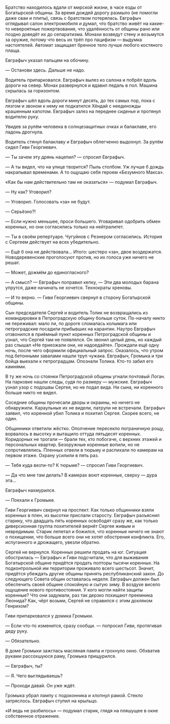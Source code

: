 Братство находилось вдали от мирской жизни, в часе езды от Богатырской общины. За время дождей дорогу размыло (не помогли даже сваи и плиты), связь с братством потерялась. Евграфыч оглядывал салон электромобиля и думал, что братство живёт на какие-то невероятные пожертвования, что удалённость от общины рано или поздно доведёт их до сепаратизма. Монахи возведут стену и возьмутся за оружие, потому что весь их трёп про пацифизм — выдумка настоятелей. Автомат защищает бренное тело лучше любого костяного плаща.

Евграфыч указал пальцем на обочину.

— Останови здесь. Дальше не надо.

Водитель припарковался. Евграфыч вылез из салона и побрёл вдоль дороги на север. Монах развернулся и вдавил педаль в пол. Машина скрылась за горизонтом.

Евграфыч шёл вдоль дороги минут десять, до тех самых пор, пока с лязгом и звоном к нему не подкатился Хёндай с неединожды крашенным капотом. Евграфыч залез на переднее сиденье и протянул водителю руку.

Увидев за рулём человека в солнцезащитных очках и балаклаве, его ладонь дрогнула.

Водитель стянул балаклаву и Евграфыч облегченно выдохнул. За рулём сидел Гиви Георгиевич.

— Ты зачем эту дрянь нацепил? — спросил Евграфыч.

— А ты видел, что на улице творится? Пыль столбом. Уж лучше б дождь накрапывал временами. А то ощущаю себя героем «Безумного Макса».

«Как бы нам действительно там не оказаться» — подумал Евграфыч.

— Ну как? Уговорил?

— Уговорил. Голосовать «за» не будут.

— Серьёзно?!

— Если нужно меньшее, проси большего. Уговаривал одобрить обмен коренных, но они согласились только на нейтралитет.

— Ты в своём репертуаре. Чугуйнов с Резнером согласились. История с Сергеем действует на всех убедительно.

— Ещё б она не действовала… Итого: шестеро «за»,  двое воздержатся. Новодеревенские проголосуют против, но их голоса уже ничего не решат.

— Может, дожмём до единогласного?

— А смысл? — Евграфыч поправил кепку, — Эти два молодых барана упрутся, даже начинать не хочется. Технократы хреновы.

— И то верно. — Гиви Георгиевич свернул в сторону Богатырской общины.

Сын председателя Сергей и водитель Толик не возвращались из командировки в Петроградскую общину больше суток. По-началу никто не переживал: мало ли, по дороге сломалась колымага или петроградские посадили прибывших на карантин. Наутро Евграфыч отзвонился в приёмный пункт коренных Петроградской общины и узнал, что Сергей там не появлялся. Он звонил целый день, но каждый раз слышал «Не приезжали они, не надоедайте». Прождали ещё одну ночь, после чего оформили официальный запрос. Оказалось, что утром под бетонными завалами нашли труп чужака. Евграфыч, Громыка и три бойца выехали к петроградцам. Опознали Толика. Кто-то забил его камнями.

В ту же ночь со стоянки Петроградской общины угнали почтовый Логан. На парковке нашли следы, судя по размеру — мужские. Евграфыч узнал узор с подошвы Сергея, но не подал вида. Ни сына, ни коренного больше никто не видел.

Соседние общины прочесали дворы и окраины, но ничего не обнаружили. Караульные их не видели, патрули не встречали. Евграфыч заявил, что коренной убил Толика и похитил Сергея. Скорее всего, не один.

Общинники ответили жёстко. Ополчение пересекло пограничную рощу, ворвалось в высотку и вытащило оттуда пятьдесят коренных. Коридорных не трогали — брали тех, кто побогаче, с верхних этажей и персональных квартир. Безоружные коренные вопили, но не сопротивлялись. Пленных отвели в тюрьму и распихали по камерам на первом этаже. Охрану усилили в пять раз.

— Тебя куда везти-то? К тюрьме?  — спросил Гиви Георгиевич.

— Да что мне там делать? В камерах воют коренные, сверху — дура эта…

Евграфыч нахмурился.

— Поехали к Громыке.

Гиви Георгиевич свернул на проспект. Как только общинники взяли коренных в плен, из высотки прислали старосту. Евграфыч разъяснил старику, что двадцать пять коренных освободят сразу же, как только диверсионная группа похитителей вернёт Сергея живым и невредимым. Старик лепетал и божился, что коренные ничего не знают о похищении, что больше всего они не хотят обострения конфликта. Его, испуганного и дрожащего, увезли обратно.

Сергей не вернулся. Коренных решили продать на юг. Ситуация обострилась — Евграфыч и Гиви подсчитали, что для выживания Богатырской общине придётся продать полторы тысячи коренных. На подконтрольной им территории проживало всего шестьсот. Значит, придётся убеждать другие общины принять республиканский закон. До следующего Совета общин оставалась неделя. Евграфыч должен был обеспечить своей общине спокойную и сытую зиму. В воздухе висело ощущение нового противостояния. У кого могли найти защиты коренные? Что они задумали, раз так дерзко похищают преемника Леонида? Как, чёрт возьми, Сергей не справился с этим дохляком Генрихом?

Гиви припарковался у домика Громыки.

— Если что-то изменится, сразу сообщи. — попросил Гиви, протягивая деду руку.

— Обязательно. 

В доме Громыки зажглась масляная лампа и грохнуло окно. Обхватив руками рассохшуюся раму, Громыка прищурился.

— Евграфыч, ты?

— Я. Чего выглядываешь?

— Проходи давай. Он уже ждёт.

Громыка убрал лампу с подоконника и хлопнул рамой. Стекло затряслось. Евграфыч ступил на крыльцо.

«И ведь не разбилось» — подумал старик, глядя на пляшущее в окне собственное отражение.